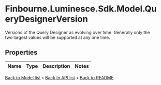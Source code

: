 # Finbourne.Luminesce.Sdk.Model.QueryDesignerVersion
Versions of the Query Designer as evolving over time.  Generally only the two largest values will be supported at any one time.

## Properties

Name | Type | Description | Notes
------------ | ------------- | ------------- | -------------

[Back to Model list](../README.md#documentation-for-models) &#8226; [Back to API list](../README.md#documentation-for-api-endpoints) &#8226; [Back to README](../README.md)

